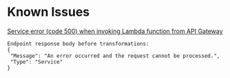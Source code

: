 # Known Issues

[Service error (code 500) when invoking Lambda function from API Gateway](
https://forums.aws.amazon.com/message.jspa?messageID=806142)
   
   ```
   Endpoint response body before transformations:
   {
    "Message": "An error occurred and the request cannot be processed.",
    "Type": "Service"
   }
   ```